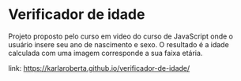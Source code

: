 # Verificador de idade
 Projeto proposto pelo curso em video do curso de JavaScript onde o usuário insere seu ano de nascimento e sexo. O resultado é a idade calculada com uma imagem corresponde a sua faixa etária.

link: https://karlaroberta.github.io/verificador-de-idade/
